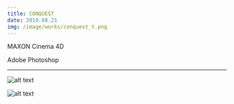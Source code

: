 ```yaml
---
title: CONQUEST
date: 2019.08.21
img: /image/works/conquest_t.png
---
```


MAXON Cinema 4D

Adobe Photoshop

<hr>

![alt text](https://drive.google.com/uc?export=view&id=1Ee_DQMvnNttZNj3cRbZhPBscvZsgMcCK)

![alt text](https://drive.google.com/uc?export=view&id=1DrmzCfwL-IUA11sAoiRKTVgwJc9WPrgg)



